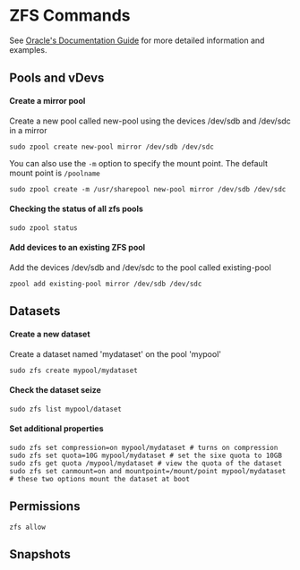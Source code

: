 # ZFS Commands
See [Oracle's Documentation Guide](https://docs.oracle.com/cd/E23823_01/html/819-5461/toc.html) for more detailed information and examples.
## Pools and vDevs

#### Create a mirror pool
Create a new pool called new-pool using the devices /dev/sdb and /dev/sdc in a mirror
```terminal
sudo zpool create new-pool mirror /dev/sdb /dev/sdc
```
You can also use the ```-m``` option to specify the mount point. The default mount point is ```/poolname```
```terminal
sudo zpool create -m /usr/sharepool new-pool mirror /dev/sdb /dev/sdc
```

#### Checking the status of all zfs pools
```terminal
sudo zpool status
```

#### Add devices to an existing ZFS pool
Add the devices /dev/sdb and /dev/sdc to the pool called existing-pool 
```terminal
zpool add existing-pool mirror /dev/sdb /dev/sdc
```

## Datasets

#### Create a new dataset
Create a dataset named 'mydataset' on the pool 'mypool'
```terminal
sudo zfs create mypool/mydataset
``` 

#### Check the dataset seize
```terminal
sudo zfs list mypool/dataset
```

#### Set additional properties
```terminal
sudo zfs set compression=on mypool/mydataset # turns on compression
sudo zfs set quota=10G mypool/mydataset # set the sixe quota to 10GB
sudo zfs get quota /mypool/mydataset # view the quota of the dataset
sudo zfs set canmount=on and mountpoint=/mount/point mypool/mydataset # these two options mount the dataset at boot
```

## Permissions
```terminal
zfs allow
```

## Snapshots
